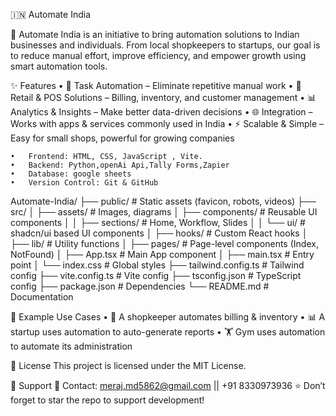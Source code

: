 🇮🇳 Automate India

🚀 Automate India is an initiative to bring automation solutions to Indian businesses and individuals. From local shopkeepers to startups, our goal is to reduce manual effort, improve efficiency, and empower growth using smart automation tools.

✨ Features
	•	🔄 Task Automation – Eliminate repetitive manual work
	•	🏪 Retail & POS Solutions – Billing, inventory, and customer management
	•	📊 Analytics & Insights – Make better data-driven decisions
	•	🌐 Integration – Works with apps & services commonly used in India
	•	⚡ Scalable & Simple – Easy for small shops, powerful for growing companies

	•	Frontend: HTML, CSS, JavaScript , Vite.
	•	Backend: Python,openAi Api,Tally Forms,Zapier
	•	Database: google sheets
	•	Version Control: Git & GitHub



Automate-India/
    ├── public/              # Static assets (favicon, robots, videos)
    ├── src/
    │   ├── assets/          # Images, diagrams
    │   ├── components/      # Reusable UI components
    │   │   ├── sections/    # Home, Workflow, Slides
    │   │   └── ui/          # shadcn/ui based UI components
    │   ├── hooks/           # Custom React hooks
    │   ├── lib/             # Utility functions
    │   ├── pages/           # Page-level components (Index, NotFound)
    │   ├── App.tsx          # Main App component
    │   ├── main.tsx         # Entry point
    │   └── index.css        # Global styles
    ├── tailwind.config.ts   # Tailwind config
    ├── vite.config.ts       # Vite config
    ├── tsconfig.json        # TypeScript config
    ├── package.json         # Dependencies
    └── README.md            # Documentation

📖 Example Use Cases
	•	🏪 A shopkeeper automates billing & inventory
	•	📊 A startup uses automation to auto-generate reports
	•	🏋️ Gym uses automation to automate its administration

📜 License
    This project is licensed under the MIT License.    

🌟 Support
    📩 Contact: meraj.md5862@gmail.com || +91 8330973936
    ⭐ Don’t forget to star the repo to support development!
